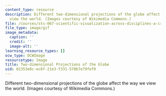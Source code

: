 ```yaml
---
content_type: resource
description: Different two-dimensional projections of the globe affect the way we
  view the world. (Images courtesy of Wikimedia Commons.)
file: /courses/sts-067-scientific-visualization-across-disciplines-a-critical-introduction-spring-2005/02353e0cec6f21e3f331570b7e79fef9_animatedmaps.gif
file_type: image/gif
image_metadata:
  caption: ''
  credit: ''
  image-alt: ''
learning_resource_types: []
ocw_type: OCWImage
resourcetype: Image
title: Two-dimensional Projections of the Globe
uid: 02353e0c-ec6f-21e3-f331-570b7e79fef9
---
```

Different two-dimensional projections of the globe affect the way we view the world. (Images courtesy of Wikimedia Commons.)

